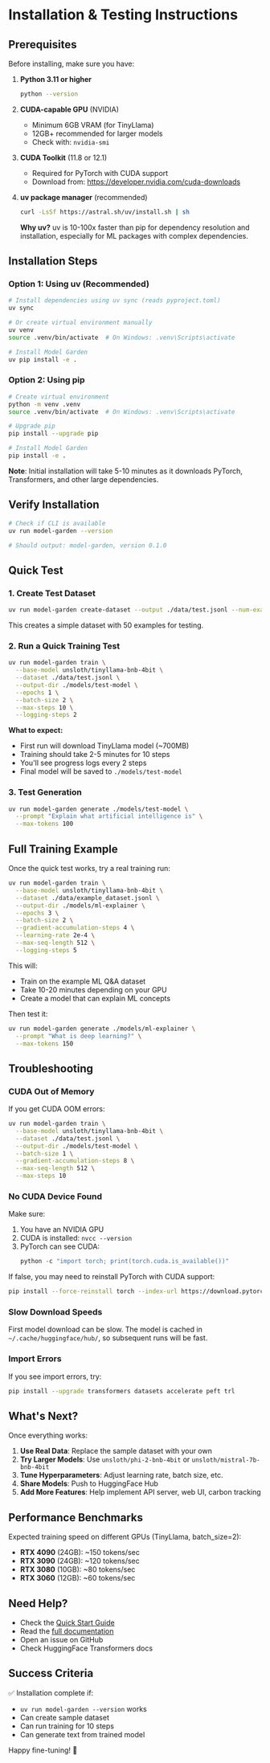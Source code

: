 # Installation & Testing Instructions

## Prerequisites

Before installing, make sure you have:

1. **Python 3.11 or higher**
   ```bash
   python --version
   ```

2. **CUDA-capable GPU** (NVIDIA)
   - Minimum 6GB VRAM (for TinyLlama)
   - 12GB+ recommended for larger models
   - Check with: `nvidia-smi`

3. **CUDA Toolkit** (11.8 or 12.1)
   - Required for PyTorch with CUDA support
   - Download from: https://developer.nvidia.com/cuda-downloads

4. **uv package manager** (recommended)
   ```bash
   curl -LsSf https://astral.sh/uv/install.sh | sh
   ```
   
   **Why uv?** uv is 10-100x faster than pip for dependency resolution and installation, especially for ML packages with complex dependencies.

## Installation Steps

### Option 1: Using uv (Recommended)

```bash
# Install dependencies using uv sync (reads pyproject.toml)
uv sync

# Or create virtual environment manually
uv venv
source .venv/bin/activate  # On Windows: .venv\Scripts\activate

# Install Model Garden
uv pip install -e .
```

### Option 2: Using pip

```bash
# Create virtual environment
python -m venv .venv
source .venv/bin/activate  # On Windows: .venv\Scripts\activate

# Upgrade pip
pip install --upgrade pip

# Install Model Garden
pip install -e .
```

**Note**: Initial installation will take 5-10 minutes as it downloads PyTorch, Transformers, and other large dependencies.

## Verify Installation

```bash
# Check if CLI is available
uv run model-garden --version

# Should output: model-garden, version 0.1.0
```

## Quick Test

### 1. Create Test Dataset

```bash
uv run model-garden create-dataset --output ./data/test.jsonl --num-examples 50
```

This creates a simple dataset with 50 examples for testing.

### 2. Run a Quick Training Test

```bash
uv run model-garden train \
  --base-model unsloth/tinyllama-bnb-4bit \
  --dataset ./data/test.jsonl \
  --output-dir ./models/test-model \
  --epochs 1 \
  --batch-size 2 \
  --max-steps 10 \
  --logging-steps 2
```

**What to expect:**
- First run will download TinyLlama model (~700MB)
- Training should take 2-5 minutes for 10 steps
- You'll see progress logs every 2 steps
- Final model will be saved to `./models/test-model`

### 3. Test Generation

```bash
uv run model-garden generate ./models/test-model \
  --prompt "Explain what artificial intelligence is" \
  --max-tokens 100
```

## Full Training Example

Once the quick test works, try a real training run:

```bash
uv run model-garden train \
  --base-model unsloth/tinyllama-bnb-4bit \
  --dataset ./data/example_dataset.jsonl \
  --output-dir ./models/ml-explainer \
  --epochs 3 \
  --batch-size 2 \
  --gradient-accumulation-steps 4 \
  --learning-rate 2e-4 \
  --max-seq-length 512 \
  --logging-steps 5
```

This will:
- Train on the example ML Q&A dataset
- Take 10-20 minutes depending on your GPU
- Create a model that can explain ML concepts

Then test it:

```bash
uv run model-garden generate ./models/ml-explainer \
  --prompt "What is deep learning?" \
  --max-tokens 150
```

## Troubleshooting

### CUDA Out of Memory

If you get CUDA OOM errors:

```bash
uv run model-garden train \
  --base-model unsloth/tinyllama-bnb-4bit \
  --dataset ./data/test.jsonl \
  --output-dir ./models/test-model \
  --batch-size 1 \
  --gradient-accumulation-steps 8 \
  --max-seq-length 512 \
  --max-steps 10
```

### No CUDA Device Found

Make sure:
1. You have an NVIDIA GPU
2. CUDA is installed: `nvcc --version`
3. PyTorch can see CUDA:
   ```python
   python -c "import torch; print(torch.cuda.is_available())"
   ```

If false, you may need to reinstall PyTorch with CUDA support:
```bash
pip install --force-reinstall torch --index-url https://download.pytorch.org/whl/cu121
```

### Slow Download Speeds

First model download can be slow. The model is cached in `~/.cache/huggingface/hub/`, so subsequent runs will be fast.

### Import Errors

If you see import errors, try:
```bash
pip install --upgrade transformers datasets accelerate peft trl
```

## What's Next?

Once everything works:

1. **Use Real Data**: Replace the sample dataset with your own
2. **Try Larger Models**: Use `unsloth/phi-2-bnb-4bit` or `unsloth/mistral-7b-bnb-4bit`
3. **Tune Hyperparameters**: Adjust learning rate, batch size, etc.
4. **Share Models**: Push to HuggingFace Hub
5. **Add More Features**: Help implement API server, web UI, carbon tracking

## Performance Benchmarks

Expected training speed on different GPUs (TinyLlama, batch_size=2):

- **RTX 4090** (24GB): ~150 tokens/sec
- **RTX 3090** (24GB): ~120 tokens/sec
- **RTX 3080** (10GB): ~80 tokens/sec
- **RTX 3060** (12GB): ~60 tokens/sec

## Need Help?

- Check the [Quick Start Guide](./QUICKSTART.md)
- Read the [full documentation](./docs/)
- Open an issue on GitHub
- Check HuggingFace Transformers docs

## Success Criteria

✅ Installation complete if:
- `uv run model-garden --version` works
- Can create sample dataset
- Can run training for 10 steps
- Can generate text from trained model

Happy fine-tuning! 🌱
